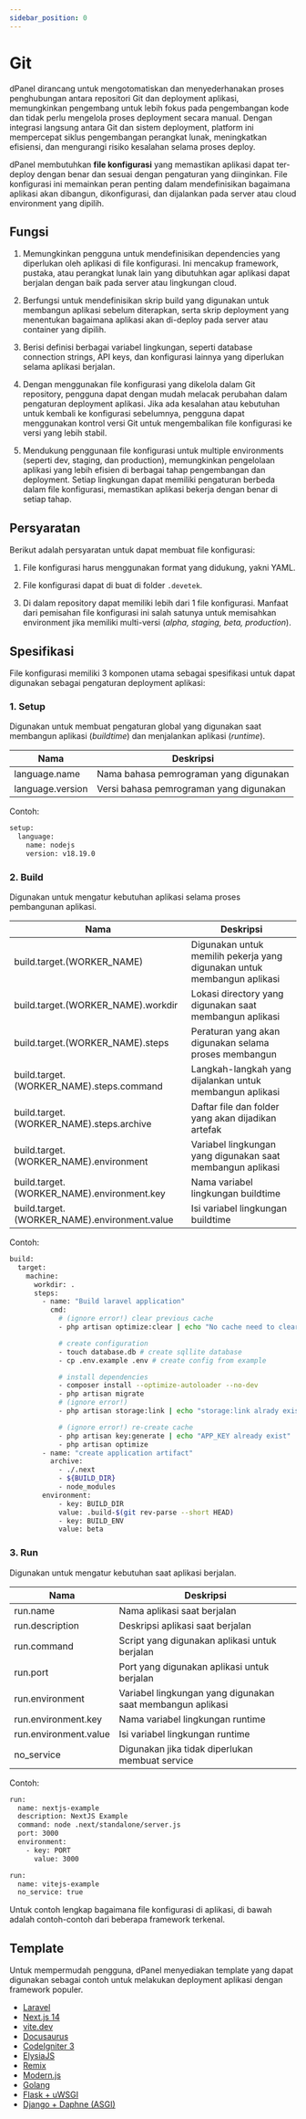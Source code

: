 ```yaml
---
sidebar_position: 0
---
```


# Git

dPanel dirancang untuk mengotomatiskan dan menyederhanakan proses penghubungan antara repositori Git dan deployment aplikasi, memungkinkan pengembang untuk lebih fokus pada pengembangan kode dan tidak perlu mengelola proses deployment secara manual. Dengan integrasi langsung antara Git dan sistem deployment, platform ini mempercepat siklus pengembangan perangkat lunak, meningkatkan efisiensi, dan mengurangi risiko kesalahan selama proses deploy.

dPanel membutuhkan **file konfigurasi** yang memastikan aplikasi dapat ter-deploy dengan benar dan sesuai dengan pengaturan yang diinginkan. File konfigurasi ini memainkan peran penting dalam mendefinisikan bagaimana aplikasi akan dibangun, dikonfigurasi, dan dijalankan pada server atau cloud environment yang dipilih.

## Fungsi

1. Memungkinkan pengguna untuk mendefinisikan dependencies yang diperlukan oleh aplikasi di file konfigurasi. Ini mencakup framework, pustaka, atau perangkat lunak lain yang dibutuhkan agar aplikasi dapat berjalan dengan baik pada server atau lingkungan cloud.

2. Berfungsi untuk mendefinisikan skrip build yang digunakan untuk membangun aplikasi sebelum diterapkan, serta skrip deployment yang menentukan bagaimana aplikasi akan di-deploy pada server atau container yang dipilih.

3. Berisi definisi berbagai variabel lingkungan, seperti database connection strings, API keys, dan konfigurasi lainnya yang diperlukan selama aplikasi berjalan.

4. Dengan menggunakan file konfigurasi yang dikelola dalam Git repository, pengguna dapat dengan mudah melacak perubahan dalam pengaturan deployment aplikasi. Jika ada kesalahan atau kebutuhan untuk kembali ke konfigurasi sebelumnya, pengguna dapat menggunakan kontrol versi Git untuk mengembalikan file konfigurasi ke versi yang lebih stabil.

5. Mendukung penggunaan file konfigurasi untuk multiple environments (seperti dev, staging, dan production), memungkinkan pengelolaan aplikasi yang lebih efisien di berbagai tahap pengembangan dan deployment. Setiap lingkungan dapat memiliki pengaturan berbeda dalam file konfigurasi, memastikan aplikasi bekerja dengan benar di setiap tahap.

## Persyaratan

Berikut adalah persyaratan untuk dapat membuat file konfigurasi:

1. File konfigurasi harus menggunakan format yang didukung, yakni YAML.

2. File konfigurasi dapat di buat di folder `.devetek`.

3. Di dalam repository dapat memiliki lebih dari 1 file konfigurasi. Manfaat dari pemisahan file konfigurasi ini salah satunya untuk memisahkan environment jika memiliki multi-versi (*alpha, staging, beta, production*).

## Spesifikasi

File konfigurasi memiliki 3 komponen utama sebagai spesifikasi untuk dapat digunakan sebagai pengaturan deployment aplikasi:

### 1. Setup

Digunakan untuk membuat pengaturan global yang digunakan saat membangun aplikasi (*buildtime*) dan menjalankan aplikasi (*runtime*).

| Nama | Deskripsi |
|--|--|
| language.name | Nama bahasa pemrograman yang digunakan | 
| language.version | Versi bahasa pemrograman yang digunakan |

Contoh:
```sh
setup:
  language:
    name: nodejs
    version: v18.19.0
```

### 2. Build

Digunakan untuk mengatur kebutuhan aplikasi selama proses pembangunan aplikasi.

| Nama | Deskripsi |
|--|--|
| build.target.(WORKER_NAME) | Digunakan untuk memilih pekerja yang digunakan untuk membangun aplikasi |
| build.target.(WORKER_NAME).workdir | Lokasi directory yang digunakan saat membangun aplikasi |
| build.target.(WORKER_NAME).steps | Peraturan yang akan digunakan selama proses membangun |
| build.target.(WORKER_NAME).steps.command | Langkah-langkah yang dijalankan untuk membangun aplikasi |
| build.target.(WORKER_NAME).steps.archive | Daftar file dan folder yang akan dijadikan artefak |
| build.target.(WORKER_NAME).environment | Variabel lingkungan yang digunakan saat membangun aplikasi |
| build.target.(WORKER_NAME).environment.key | Nama variabel lingkungan buildtime |
| build.target.(WORKER_NAME).environment.value | Isi variabel lingkungan buildtime |

Contoh:
```sh
build:
  target:
    machine:
      workdir: .
      steps:
        - name: "Build laravel application"
          cmd:
            # (ignore error!) clear previous cache
            - php artisan optimize:clear | echo "No cache need to clear"

            # create configuration
            - touch database.db # create sqllite database
            - cp .env.example .env # create config from example

            # install dependencies
            - composer install --optimize-autoloader --no-dev
            - php artisan migrate
            # (ignore error!)
            - php artisan storage:link | echo "storage:link alrady exist"

            # (ignore error!) re-create cache
            - php artisan key:generate | echo "APP_KEY already exist"
            - php artisan optimize
        - name: "create application artifact"
          archive:
            - ./.next
            - ${BUILD_DIR}
            - node_modules
        environment:
            - key: BUILD_DIR
            value: .build-$(git rev-parse --short HEAD)
            - key: BUILD_ENV
            value: beta
```

### 3. Run

Digunakan untuk mengatur kebutuhan saat aplikasi berjalan.

| Nama | Deskripsi |
|--|--|
| run.name | Nama aplikasi saat berjalan |
| run.description | Deskripsi aplikasi saat berjalan |
| run.command | Script yang digunakan aplikasi untuk berjalan |
| run.port | Port yang digunakan aplikasi untuk berjalan |
| run.environment | Variabel lingkungan yang digunakan saat membangun aplikasi |
| run.environment.key | Nama variabel lingkungan runtime |
| run.environment.value | Isi variabel lingkungan runtime |
| no_service | Digunakan jika tidak diperlukan membuat service |

Contoh:
```sh
run:
  name: nextjs-example
  description: NextJS Example
  command: node .next/standalone/server.js
  port: 3000
  environment:
    - key: PORT
      value: 3000
```

```sh
run:
  name: vitejs-example
  no_service: true
```

Untuk contoh lengkap bagaimana file konfigurasi di aplikasi, di bawah adalah contoh-contoh dari beberapa framework terkenal.

## Template

Untuk mempermudah pengguna, dPanel menyediakan template yang dapat digunakan sebagai contoh untuk melakukan deployment aplikasi dengan framework populer.

- [Laravel](https://github.com/dPanel-ID/laravel-example)
- [Next.js 14](https://github.com/dPanel-ID/nextjs14-example)
- [vite.dev](https://github.com/dPanel-ID/vite-example)
- [Docusaurus](https://github.com/dPanel-ID/docs)
- [CodeIgniter 3](https://github.com/dPanel-ID/codeigniter3-example)
- [ElysiaJS](https://github.com/dPanel-ID/elysiajs-example)
- [Remix](https://github.com/dPanel-ID/remix-example)
- [Modern.js](https://github.com/dPanel-ID/modernjs-example)
- [Golang](https://github.com/dPanel-ID/go-example)
- [Flask + uWSGI](https://github.com/dPanel-ID/flask-example)
- [Django + Daphne (ASGI)](https://github.com/dPanel-ID/django-example)